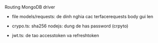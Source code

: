 Routing
MongoDB driver


- file models/requests: de dinh nghia cac terfacerequests body gui len

- crypo.ts: sha256 nodejs: dung de has password (crpyto)

- jwt.ts: de tao accesstoken va refreshtoken